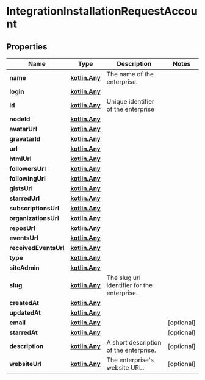 
# IntegrationInstallationRequestAccount

## Properties
Name | Type | Description | Notes
------------ | ------------- | ------------- | -------------
**name** | [**kotlin.Any**](.md) | The name of the enterprise. | 
**login** | [**kotlin.Any**](.md) |  | 
**id** | [**kotlin.Any**](.md) | Unique identifier of the enterprise | 
**nodeId** | [**kotlin.Any**](.md) |  | 
**avatarUrl** | [**kotlin.Any**](.md) |  | 
**gravatarId** | [**kotlin.Any**](.md) |  | 
**url** | [**kotlin.Any**](.md) |  | 
**htmlUrl** | [**kotlin.Any**](.md) |  | 
**followersUrl** | [**kotlin.Any**](.md) |  | 
**followingUrl** | [**kotlin.Any**](.md) |  | 
**gistsUrl** | [**kotlin.Any**](.md) |  | 
**starredUrl** | [**kotlin.Any**](.md) |  | 
**subscriptionsUrl** | [**kotlin.Any**](.md) |  | 
**organizationsUrl** | [**kotlin.Any**](.md) |  | 
**reposUrl** | [**kotlin.Any**](.md) |  | 
**eventsUrl** | [**kotlin.Any**](.md) |  | 
**receivedEventsUrl** | [**kotlin.Any**](.md) |  | 
**type** | [**kotlin.Any**](.md) |  | 
**siteAdmin** | [**kotlin.Any**](.md) |  | 
**slug** | [**kotlin.Any**](.md) | The slug url identifier for the enterprise. | 
**createdAt** | [**kotlin.Any**](.md) |  | 
**updatedAt** | [**kotlin.Any**](.md) |  | 
**email** | [**kotlin.Any**](.md) |  |  [optional]
**starredAt** | [**kotlin.Any**](.md) |  |  [optional]
**description** | [**kotlin.Any**](.md) | A short description of the enterprise. |  [optional]
**websiteUrl** | [**kotlin.Any**](.md) | The enterprise&#39;s website URL. |  [optional]



